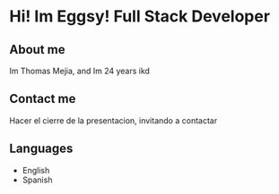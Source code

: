 # Hi! Im Eggsy! Full Stack Developer

## About me

Im Thomas Mejia, and Im 24 years ikd

## Contact me 

Hacer el cierre de la presentacion, invitando a contactar

## Languages

- English
- Spanish
